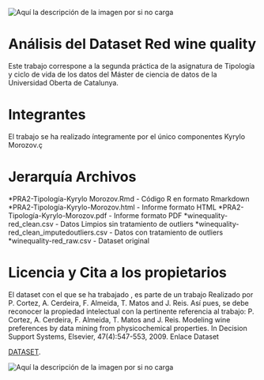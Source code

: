 ![Aquí la descripción de la imagen por si no carga](https://i.pinimg.com/originals/56/7f/7a/567f7aefe14561e6e07fcb4003127a0c.png)
# Análisis del Dataset Red wine quality

Este trabajo correspone a la segunda práctica de la asignatura de Tipología y ciclo de vida de los datos del Máster de ciencia de datos de la Universidad Oberta de Catalunya.

# Integrantes

El trabajo se ha realizado íntegramente por el único componentes Kyrylo Morozov.ç

# Jerarquía Archivos

*PRA2-Tipología-Kyrylo Morozov.Rmd - Código R en formato Rmarkdown
*PRA2-Tipología-Kyrylo-Morozov.html - Informe formato HTML
*PRA2-Tipología-Kyrylo-Morozov.pdf - Informe formato PDF
*winequality-red_clean.csv - Datos Limpios sin tratamiento de outliers
*winequality-red_clean_imputedoutliers.csv - Datos con tratamiento de outliers
*winequality-red_raw.csv  - Dataset original

# Licencia y Cita a los propietarios

El dataset con el que  se ha trabajado , es parte de un trabajo Realizado por P. Cortez, A. Cerdeira, F.
Almeida, T. Matos and J. Reis. Así pues, se debe reconocer la propiedad intelectual con la pertinente referencia
al trabajo:
P. Cortez, A. Cerdeira, F. Almeida, T. Matos and J. Reis. Modeling wine preferences by data mining from
physicochemical properties. In Decision Support Systems, Elsevier, 47(4):547-553, 2009. Enlace Dataset
<p><a href="https://archive.ics.uci.edu/ml/datasets/wine+quality" target="_blank">DATASET</a>.</p>


![Aquí la descripción de la imagen por si no carga](https://www.uoc.edu/portal/_resources/common/imatges/marca_UOC/UOC_Masterbrand_3linies.jpg)
